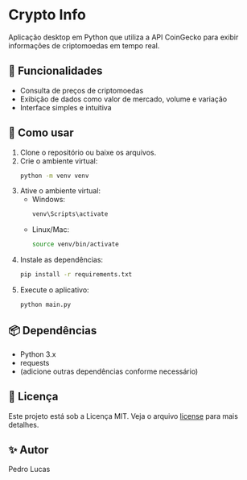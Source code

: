 # Crypto Info

Aplicação desktop em Python que utiliza a API CoinGecko para exibir informações de criptomoedas em tempo real.

## 🚀 Funcionalidades

- Consulta de preços de criptomoedas
- Exibição de dados como valor de mercado, volume e variação
- Interface simples e intuitiva

## 🔧 Como usar

1. Clone o repositório ou baixe os arquivos.
2. Crie o ambiente virtual:
   ```bash
   python -m venv venv
   ```
3. Ative o ambiente virtual:
   - Windows:
     ```bash
     venv\Scripts\activate
     ```
   - Linux/Mac:
     ```bash
     source venv/bin/activate
     ```
4. Instale as dependências:
   ```bash
   pip install -r requirements.txt
   ```
5. Execute o aplicativo:
   ```bash
   python main.py
   ```

## 📦 Dependências

- Python 3.x
- requests
- (adicione outras dependências conforme necessário)

## 📄 Licença

Este projeto está sob a Licença MIT. Veja o arquivo [license](./license) para mais detalhes.

## ✨ Autor

Pedro Lucas
